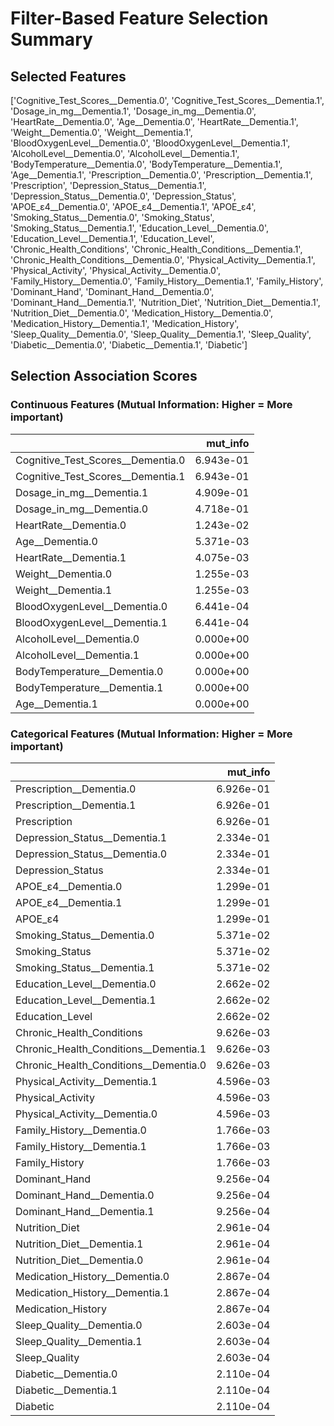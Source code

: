 # Filter-Based Feature Selection Summary


## Selected Features

['Cognitive_Test_Scores__Dementia.0', 'Cognitive_Test_Scores__Dementia.1', 'Dosage_in_mg__Dementia.1', 'Dosage_in_mg__Dementia.0', 'HeartRate__Dementia.0', 'Age__Dementia.0', 'HeartRate__Dementia.1', 'Weight__Dementia.0', 'Weight__Dementia.1', 'BloodOxygenLevel__Dementia.0', 'BloodOxygenLevel__Dementia.1', 'AlcoholLevel__Dementia.0', 'AlcoholLevel__Dementia.1', 'BodyTemperature__Dementia.0', 'BodyTemperature__Dementia.1', 'Age__Dementia.1', 'Prescription__Dementia.0', 'Prescription__Dementia.1', 'Prescription', 'Depression_Status__Dementia.1', 'Depression_Status__Dementia.0', 'Depression_Status', 'APOE_ε4__Dementia.0', 'APOE_ε4__Dementia.1', 'APOE_ε4', 'Smoking_Status__Dementia.0', 'Smoking_Status', 'Smoking_Status__Dementia.1', 'Education_Level__Dementia.0', 'Education_Level__Dementia.1', 'Education_Level', 'Chronic_Health_Conditions', 'Chronic_Health_Conditions__Dementia.1', 'Chronic_Health_Conditions__Dementia.0', 'Physical_Activity__Dementia.1', 'Physical_Activity', 'Physical_Activity__Dementia.0', 'Family_History__Dementia.0', 'Family_History__Dementia.1', 'Family_History', 'Dominant_Hand', 'Dominant_Hand__Dementia.0', 'Dominant_Hand__Dementia.1', 'Nutrition_Diet', 'Nutrition_Diet__Dementia.1', 'Nutrition_Diet__Dementia.0', 'Medication_History__Dementia.0', 'Medication_History__Dementia.1', 'Medication_History', 'Sleep_Quality__Dementia.0', 'Sleep_Quality__Dementia.1', 'Sleep_Quality', 'Diabetic__Dementia.0', 'Diabetic__Dementia.1', 'Diabetic']

## Selection Association Scores 

### Continuous Features (Mutual Information: Higher = More important)

|                                   |   mut_info |
|:----------------------------------|-----------:|
| Cognitive_Test_Scores__Dementia.0 |  6.943e-01 |
| Cognitive_Test_Scores__Dementia.1 |  6.943e-01 |
| Dosage_in_mg__Dementia.1          |  4.909e-01 |
| Dosage_in_mg__Dementia.0          |  4.718e-01 |
| HeartRate__Dementia.0             |  1.243e-02 |
| Age__Dementia.0                   |  5.371e-03 |
| HeartRate__Dementia.1             |  4.075e-03 |
| Weight__Dementia.0                |  1.255e-03 |
| Weight__Dementia.1                |  1.255e-03 |
| BloodOxygenLevel__Dementia.0      |  6.441e-04 |
| BloodOxygenLevel__Dementia.1      |  6.441e-04 |
| AlcoholLevel__Dementia.0          |  0.000e+00 |
| AlcoholLevel__Dementia.1          |  0.000e+00 |
| BodyTemperature__Dementia.0       |  0.000e+00 |
| BodyTemperature__Dementia.1       |  0.000e+00 |
| Age__Dementia.1                   |  0.000e+00 |

### Categorical Features (Mutual Information: Higher = More important)

|                                       |   mut_info |
|:--------------------------------------|-----------:|
| Prescription__Dementia.0              |  6.926e-01 |
| Prescription__Dementia.1              |  6.926e-01 |
| Prescription                          |  6.926e-01 |
| Depression_Status__Dementia.1         |  2.334e-01 |
| Depression_Status__Dementia.0         |  2.334e-01 |
| Depression_Status                     |  2.334e-01 |
| APOE_ε4__Dementia.0                   |  1.299e-01 |
| APOE_ε4__Dementia.1                   |  1.299e-01 |
| APOE_ε4                               |  1.299e-01 |
| Smoking_Status__Dementia.0            |  5.371e-02 |
| Smoking_Status                        |  5.371e-02 |
| Smoking_Status__Dementia.1            |  5.371e-02 |
| Education_Level__Dementia.0           |  2.662e-02 |
| Education_Level__Dementia.1           |  2.662e-02 |
| Education_Level                       |  2.662e-02 |
| Chronic_Health_Conditions             |  9.626e-03 |
| Chronic_Health_Conditions__Dementia.1 |  9.626e-03 |
| Chronic_Health_Conditions__Dementia.0 |  9.626e-03 |
| Physical_Activity__Dementia.1         |  4.596e-03 |
| Physical_Activity                     |  4.596e-03 |
| Physical_Activity__Dementia.0         |  4.596e-03 |
| Family_History__Dementia.0            |  1.766e-03 |
| Family_History__Dementia.1            |  1.766e-03 |
| Family_History                        |  1.766e-03 |
| Dominant_Hand                         |  9.256e-04 |
| Dominant_Hand__Dementia.0             |  9.256e-04 |
| Dominant_Hand__Dementia.1             |  9.256e-04 |
| Nutrition_Diet                        |  2.961e-04 |
| Nutrition_Diet__Dementia.1            |  2.961e-04 |
| Nutrition_Diet__Dementia.0            |  2.961e-04 |
| Medication_History__Dementia.0        |  2.867e-04 |
| Medication_History__Dementia.1        |  2.867e-04 |
| Medication_History                    |  2.867e-04 |
| Sleep_Quality__Dementia.0             |  2.603e-04 |
| Sleep_Quality__Dementia.1             |  2.603e-04 |
| Sleep_Quality                         |  2.603e-04 |
| Diabetic__Dementia.0                  |  2.110e-04 |
| Diabetic__Dementia.1                  |  2.110e-04 |
| Diabetic                              |  2.110e-04 |